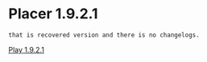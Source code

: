 # Placer 1.9.2.1
`that is recovered version and there is no changelogs.`

[Play 1.9.2.1](play.html)
